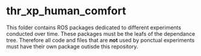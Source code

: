 # thr_xp_human_comfort

This folder contains ROS packages dedicated to different experiments conducted over time.
These packages must be the leafs of the dependance tree. Therefore all code and files that are **not** used by ponctual experiments must have their own package outisde this repository.

